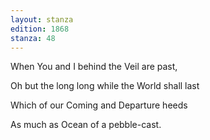 ```yaml
---
layout: stanza
edition: 1868
stanza: 48
---
```


When You and I behind the Veil are past,

Oh but the long long while the World shall last

Which of our Coming and Departure heeds

As much as Ocean of a pebble-cast.